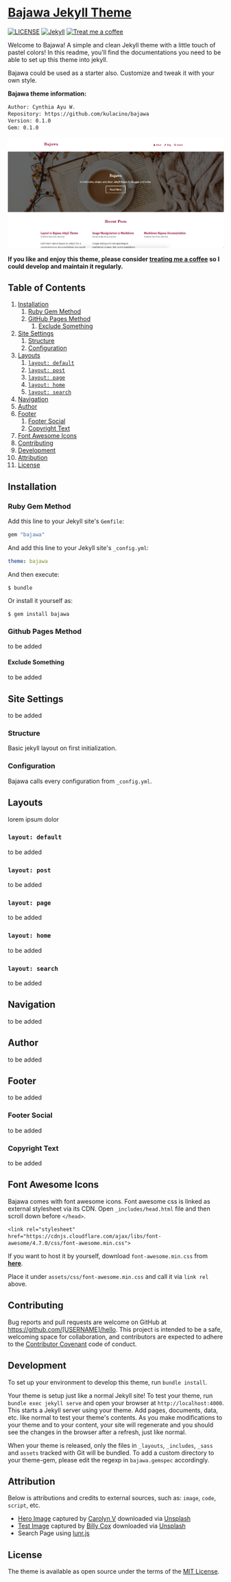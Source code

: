 # [Bajawa Jekyll Theme][1]
[![LICENSE](https://img.shields.io/badge/license-MIT-lightgrey.svg?style=flat-square)](https://raw.githubusercontent.com/kulacino/bajawa/master/LICENSE)
[![Jekyll](https://img.shields.io/badge/jekyll-%3E%3D%203.6-blue.svg?style=flat-square)](https://jekyllrb.com/)
[![Treat me a coffee](https://img.shields.io/badge/PayPal-tip%20me-green.svg?style=flat-square&logo=paypal)](https://paypal.me/ayuwindd)

Welcome to Bajawa! A simple and clean Jekyll theme with a little touch of pastel colors! In this readme, you'll find the documentations you need to be able to set up this theme into jekyll.

Bajawa could be used as a starter also. Customize and tweak it with your own style.

**Bajawa theme information:**

```
Author: Cynthia Ayu W.
Repository: https://github.com/kulacino/bajawa
Version: 0.1.0
Gem: 0.1.0
```
[![Bajawa preview][2]][1]

[1]: https://kulacino.github.io/bajawa
[2]: ss01.png "site screenshot"

**If you like and enjoy this theme, please consider [treating me a coffee](https://paypal.me/ayuwindd) so I could develop and maintain it regularly.**

## Table of Contents

1. [Installation](#installation)
    1. [Ruby Gem Method](#ruby-gem-method)
    2. [GitHub Pages Method](#github-pages-method)
        1. [Exclude Something](#exclude-something)
2. [Site Settings](#site-settings)
    1. [Structure](#structure)
    2. [Configuration](#configuration)
3. [Layouts](#layouts)
    1. [`layout: default`](#layout-default)
    2. [`layout: post`](#layout-post)
    3. [`layout: page`](#layout-page)
    4. [`layout: home`](#layout-home)
    5. [`layout: search`](#layout-search)
4. [Navigation](#navigation)
5. [Author](#author)
6. [Footer](#footer)
    1. [Footer Social](#footer-social)
    2. [Copyright Text](#copyright-text)
7. [Font Awesome Icons](#font-awesome-icons)
8. [Contributing](#contributing)
9. [Development](#development)
10. [Attribution](#attribution)
11. [License](#license)

## Installation

### Ruby Gem Method

Add this line to your Jekyll site's `Gemfile`:

```ruby
gem "bajawa"
```

And add this line to your Jekyll site's `_config.yml`:

```yaml
theme: bajawa
```

And then execute:

    $ bundle

Or install it yourself as:

    $ gem install bajawa

### Github Pages Method

to be added

#### Exclude Something

to be added

## Site Settings

to be added

### Structure

Basic jekyll layout on first initialization.

### Configuration

Bajawa calls every configuration from `_config.yml`.

## Layouts

lorem ipsum dolor

### `layout: default`

to be added

### `layout: post`

to be added

### `layout: page`

to be added

### `layout: home`

to be added

### `layout: search`

to be added

## Navigation

to be added

## Author

to be added

## Footer

to be added

### Footer Social

to be added

### Copyright Text

to be added

## Font Awesome Icons

Bajawa comes with font awesome icons. Font awesome css is linked as external stylesheet via its CDN. Open `_includes/head.html` file and then scroll down before `</head>`.

```
<link rel="stylesheet" href="https://cdnjs.cloudflare.com/ajax/libs/font-awesome/4.7.0/css/font-awesome.min.css">
```

If you want to host it by yourself, download `font-awesome.min.css` from [**here**](https://fontawesome.com/v4.7.0/get-started).

Place it under `assets/css/font-awesome.min.css` and call it via `link rel` above.

## Contributing

Bug reports and pull requests are welcome on GitHub at https://github.com/[USERNAME]/hello. This project is intended to be a safe, welcoming space for collaboration, and contributors are expected to adhere to the [Contributor Covenant](http://contributor-covenant.org) code of conduct.

## Development

To set up your environment to develop this theme, run `bundle install`.

Your theme is setup just like a normal Jekyll site! To test your theme, run `bundle exec jekyll serve` and open your browser at `http://localhost:4000`. This starts a Jekyll server using your theme. Add pages, documents, data, etc. like normal to test your theme's contents. As you make modifications to your theme and to your content, your site will regenerate and you should see the changes in the browser after a refresh, just like normal.

When your theme is released, only the files in `_layouts`, `_includes`, `_sass` and `assets` tracked with Git will be bundled.
To add a custom directory to your theme-gem, please edit the regexp in `bajawa.gemspec` accordingly.

## Attribution

Below is attributions and credits to external sources, such as: `image`, `code`, `script`, etc.
- [Hero Image](https://github.com/kulacino/bajawa/blob/master/assets/images/heroimg.jpg) captured by [Carolyn V](https://unsplash.com/@sixteenmilesout?utm_source=unsplash&amp;utm_medium=referral&amp;utm_content=creditCopyText) downloaded via [Unsplash](https://unsplash.com/?utm_source=unsplash&amp;utm_medium=referral&amp;utm_content=creditCopyText)
- [Test Image](https://github.com/kulacino/bajawa/blob/master/assets/images/test.jpg) captured by [Billy Cox](https://unsplash.com/@billy_c?utm_source=unsplash&amp;utm_medium=referral&amp;utm_content=creditCopyText) downloaded via [Unsplash](https://unsplash.com/s/photos/pastel-photos?utm_source=unsplash&amp;utm_medium=referral&amp;utm_content=creditCopyText)
- Search Page using [lunr.js](https://lunrjs.com/)

## License

The theme is available as open source under the terms of the [MIT License](https://opensource.org/licenses/MIT).
